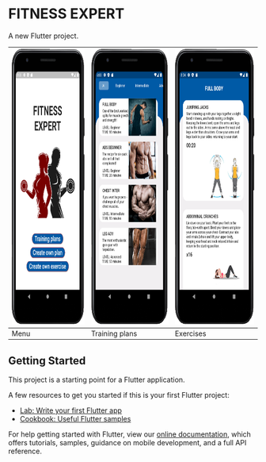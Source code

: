 # FITNESS EXPERT

A new Flutter project.

<img src="https://github.com/VladislavPVI/fitness_expert/blob/master/sc/1.png" width="270" height="555" /> | <img src="https://github.com/VladislavPVI/fitness_expert/blob/master/sc/2.png" width="270" height="555" /> | <img src="https://github.com/VladislavPVI/fitness_expert/blob/master/sc/3.png" width="270" height="555" />
------------ | ------------- | ------------- 
Menu | Training plans | Exercises

## Getting Started

This project is a starting point for a Flutter application.

A few resources to get you started if this is your first Flutter project:

- [Lab: Write your first Flutter app](https://flutter.dev/docs/get-started/codelab)
- [Cookbook: Useful Flutter samples](https://flutter.dev/docs/cookbook)

For help getting started with Flutter, view our
[online documentation](https://flutter.dev/docs), which offers tutorials,
samples, guidance on mobile development, and a full API reference.
